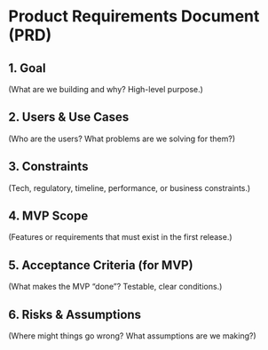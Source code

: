 # Product Requirements Document (PRD)

## 1. Goal
(What are we building and why? High-level purpose.)

## 2. Users & Use Cases
(Who are the users? What problems are we solving for them?)

## 3. Constraints
(Tech, regulatory, timeline, performance, or business constraints.)

## 4. MVP Scope
(Features or requirements that must exist in the first release.)

## 5. Acceptance Criteria (for MVP)
(What makes the MVP “done”? Testable, clear conditions.)

## 6. Risks & Assumptions
(Where might things go wrong? What assumptions are we making?)
